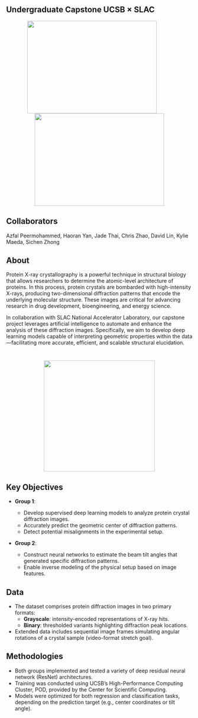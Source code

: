 ## Undergraduate Capstone UCSB × SLAC

<p float="left" align="center">
  <img src="https://github.com/user-attachments/assets/7bf5d7a6-4883-46d2-935f-effc0a552041" width="350" height="250" style="margin-right: 40px; object-fit: cover;" />
  <img src="https://www.mercurynews.com/wp-content/uploads/2018/02/sjm-l-slac-0215-09.jpg?w=725" width="350" height="250" style="object-fit: cover;" />
</p>

## Collaborators  
Azfal Peermohammed, Haoran Yan, Jade Thai, Chris Zhao, David Lin, Kylie Maeda, Sichen Zhong

## About  
Protein X-ray crystallography is a powerful technique in structural biology that allows researchers to determine the atomic-level architecture of proteins. In this process, protein crystals are bombarded with high-intensity X-rays, producing two-dimensional diffraction patterns that encode the underlying molecular structure. These images are critical for advancing research in drug development, bioengineering, and energy science.

In collaboration with SLAC National Accelerator Laboratory, our capstone project leverages artificial intelligence to automate and enhance the analysis of these diffraction images. Specifically, we aim to develop deep learning models capable of interpreting geometric properties within the data—facilitating more accurate, efficient, and scalable structural elucidation.

<p align="center" style="margin-top: 40px;">
  <img src="https://proteindiffraction.org/media/datasets/FRS007_01_1_00001_eTCnsAP.300x300.png" width="300" height="300" style="object-fit: cover;" />
</p>

## Key Objectives

- **Group 1**:
  - Develop supervised deep learning models to analyze protein crystal diffraction images.
  - Accurately predict the geometric center of diffraction patterns.
  - Detect potential misalignments in the experimental setup.

- **Group 2**:
  - Construct neural networks to estimate the beam tilt angles that generated specific diffraction patterns.
  - Enable inverse modeling of the physical setup based on image features.

## Data  

- The dataset comprises protein diffraction images in two primary formats:
  - **Grayscale**: intensity-encoded representations of X-ray hits.
  - **Binary**: thresholded variants highlighting diffraction peak locations.
- Extended data includes sequential image frames simulating angular rotations of a crystal sample (video-format stretch goal).

## Methodologies  

- Both groups implemented and tested a variety of deep residual neural network (ResNet) architectures.
- Training was conducted using UCSB’s High-Performance Computing Cluster, POD, provided by the Center for Scientific Computing.
- Models were optimized for both regression and classification tasks, depending on the prediction target (e.g., center coordinates or tilt angle).
